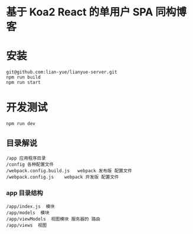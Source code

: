 # 基于 Koa2 React 的单用户 SPA 同构博客

# 安装
```
git@github.com:lian-yue/lianyue-server.git
npm run build
npm run start
```

# 开发测试

```
npm run dev
```

## 目录解说
```
/app 应用程序目录
/config 各种配置文件
/webpack.config.build.js   webpack 发布版 配置文件
/webpack.config.js    webpack 开发版 配置文件
```

### app 目录结构
```
/app/index.js  模块
/app/models  模块
/app/viewModels  视图模块 服务器的 路由
/app/views  视图
```
